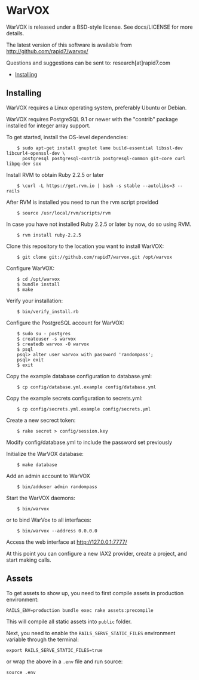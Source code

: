 # WarVOX

WarVOX is released under a BSD-style license. See docs/LICENSE for more details.

The latest version of this software is available from http://github.com/rapid7/warvox/

Questions and suggestions can be sent to:
  research[at]rapid7.com

 - [Installing](#installing)

## Installing

WarVOX requires a Linux operating system, preferably Ubuntu or Debian.

WarVOX requires PostgreSQL 9.1 or newer with the "contrib" package installed for integer array support.

To get started, install the OS-level dependencies:
```
	$ sudo apt-get install gnuplot lame build-essential libssl-dev libcurl4-openssl-dev \
	  postgresql postgresql-contrib postgresql-common git-core curl libpq-dev sox
```

Install RVM to obtain Ruby 2.2.5 or later
```
	$ \curl -L https://get.rvm.io | bash -s stable --autolibs=3 --rails
```

After RVM is installed you need to run the rvm script provided
```
	$ source /usr/local/rvm/scripts/rvm
```

In case you have not installed Ruby 2.2.5 or later by now, do so using RVM.
```
	$ rvm install ruby-2.2.5
```

Clone this repository to the location you want to install WarVOX:
```
	$ git clone git://github.com/rapid7/warvox.git /opt/warvox
```

Configure WarVOX:
```
	$ cd /opt/warvox
	$ bundle install
	$ make
```

Verify your installation:
```
	$ bin/verify_install.rb
```

Configure the PostgreSQL account for WarVOX:
```
	$ sudo su - postgres
	$ createuser -s warvox
	$ createdb warvox -O warvox
	$ psql
	psql> alter user warvox with password 'randompass';
	psql> exit
	$ exit
```

Copy the example database configuration to database.yml:
```
	$ cp config/database.yml.example config/database.yml
```

Copy the example secrets configuration to secrets.yml:
```
	$ cp config/secrets.yml.example config/secrets.yml
```
Create a new secrect token:
```
	$ rake secret > config/session.key
```
Modify config/database.yml to include the password set previously

Initialize the WarVOX database:
```
	$ make database
```

Add an admin account to WarVOX
```
	$ bin/adduser admin randompass
```

Start the WarVOX daemons:
```
	$ bin/warvox
```

or to bind WarVox to all interfaces:
```
	$ bin/warvox --address 0.0.0.0
```

Access the web interface at http://127.0.0.1:7777/

At this point you can configure a new IAX2 provider, create a project, and start making calls.

## Assets

To get assets to show up, you need to first compile assets in production environment:

```
RAILS_ENV=production bundle exec rake assets:precompile
```
This will compile all static assets into `public` folder.

Next, you need to enable the `RAILS_SERVE_STATIC_FILES` environment variable through the terminal:

```
export RAILS_SERVE_STATIC_FILES=true
```
or wrap the above in a `.env` file and run source:

```
source .env
```
